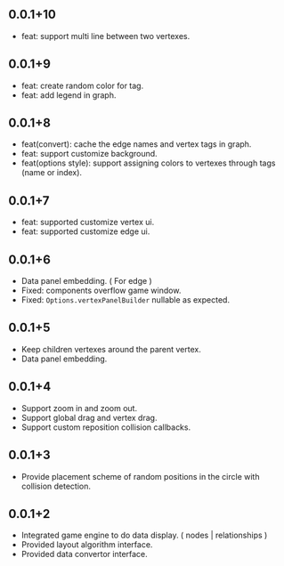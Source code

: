 ## 0.0.1+10
- feat:  support multi line between two vertexes.

## 0.0.1+9
- feat: create random color for tag.
- feat: add legend in graph.

## 0.0.1+8
- feat(convert): cache the edge names and vertex tags in graph.
- feat: support customize background.
- feat(options style): support assigning colors to vertexes through tags (name or index).

## 0.0.1+7
- feat: supported customize vertex ui.
- feat: supported customize edge ui.

## 0.0.1+6
- Data panel embedding. ( For edge )
- Fixed: components overflow game window.
- Fixed: `Options.vertexPanelBuilder` nullable as expected.

## 0.0.1+5
- Keep children vertexes around the parent vertex.
- Data panel embedding.

## 0.0.1+4
- Support zoom in and zoom out.
- Support global drag and vertex drag.
- Support custom reposition collision callbacks.

## 0.0.1+3
- Provide placement scheme of random positions in the circle with collision detection.

## 0.0.1+2
- Integrated game engine to do data display. ( nodes | relationships )
- Provided layout algorithm interface.
- Provided data convertor interface.
